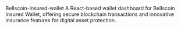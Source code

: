 Bellscoin-insured-wallet
A React-based wallet dashboard for Bellscoin Insured Wallet, offering secure blockchain transactions and innovative insurance features for digital asset protection.
